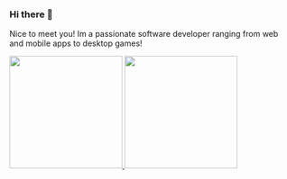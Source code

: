 ### Hi there 👋
Nice to meet you! Im a passionate software developer ranging from web and mobile apps to desktop games!


<p align="left">
<a href="https://github.com/concernedmate">
  <img height="200em" src="https://github-readme-stats.vercel.app/api?username=concernedmate"/>
  <img height="200em" src="https://github-readme-stats.vercel.app/api/top-langs/?username=concernedmate&hide=html"/>
</a>
</p>



<!--
**concernedmate/concernedmate** is a ✨ _special_ ✨ repository because its `README.md` (this file) appears on your GitHub profile.

Here are some ideas to get you started:

- 🔭 I’m currently working on ...
- 🌱 I’m currently learning ...
- 👯 I’m looking to collaborate on ...
- 🤔 I’m looking for help with ...
- 💬 Ask me about ...
- 📫 How to reach me: ...
- 😄 Pronouns: ...
- ⚡ Fun fact: ...
-->
